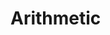 # Arithmetic

<!--
 What are integers and floats?
    *  Integers are whole numbers, including negative numbers.
    * Floats or Floating-point numbers
      * Used to repersent decimal numbers like 
        * 1.22
        * 1.0
What are arithmetic operators?
    * Arithmetic operators are 
      * Add +
      * Subtract - 
      * Multiply * 
      * Divide / 
    * Two special arithmetic operators are
      * div/2 for integer division
      * rem/2 for remainder 

What is the order of operations, and how can you alter it using round brackets ()?
    * Elixir follows the BEDMAS order of Operations aka
      * Brackets
      * Exponents
      * Division
      * Multiplication
      * Addition
      * Subtraction
    * Brackets can be used to override the order of operations in your program
    * It give brackets first priority 
      * (5 + 5) * 2
        * (10) * 2
        * 20

Exponents operators
    * The Exponents operator in Elixir is `**`
        * 10 ** 2 is the same as 10 to the power of 2 or 10 * 10

Remainder
    * In programming we can use remainders to check if a number is evenly divisible by a number.
      * Ex: rem(5, 2)
 -->
